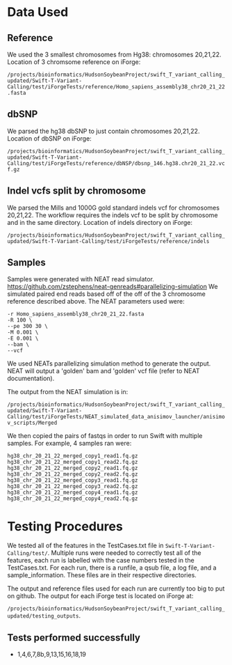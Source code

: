 # Data Used
## Reference
We used the 3 smallest chromosomes from Hg38: chromosomes 20,21,22.
Location of 3 chromsome reference on iForge:

`/projects/bioinformatics/HudsonSoybeanProject/swift_T_variant_calling_updated/Swift-T-Variant-Calling/test/iForgeTests/reference/Homo_sapiens_assembly38_chr20_21_22.fasta`

## dbSNP
We parsed the hg38 dbSNP to just contain chromosomes 20,21,22.
Location of dbSNP on iForge:

`/projects/bioinformatics/HudsonSoybeanProject/swift_T_variant_calling_updated/Swift-T-Variant-Calling/test/iForgeTests/reference/dbNSP/dbsnp_146.hg38.chr20_21_22.vcf.gz`

## Indel vcfs split by chromosome
We parsed the Mills and 1000G gold standard indels vcf for chromosomes 20,21,22. The workflow requires the indels vcf to be split by chromosome and in the same directory.
Location of indels directory on iForge:

`/projects/bioinformatics/HudsonSoybeanProject/swift_T_variant_calling_updated/Swift-T-Variant-Calling/test/iForgeTests/reference/indels`

## Samples
Samples were generated with NEAT read simulator. https://github.com/zstephens/neat-genreads#parallelizing-simulation
We simulated paired end reads based off of the off of the 3 chromosome reference described above. The NEAT parameters used were:

```
-r Homo_sapiens_assembly38_chr20_21_22.fasta
-R 100 \
--pe 300 30 \
-M 0.001 \
-E 0.001 \
--bam \
--vcf
```
We used NEATs parallelizing simulation method to generate the output. NEAT will output a 'golden' bam and 'golden' vcf file (refer to NEAT documentation). 

The output from the NEAT simulation is in:

`/projects/bioinformatics/HudsonSoybeanProject/swift_T_variant_calling_updated/Swift-T-Variant-Calling/test/iForgeTests/NEAT_simulated_data_anisimov_launcher/anisimov_scripts/Merged`

We then copied the pairs of fastqs in order to run Swift with multiple samples.  For example, 4 samples ran were:
```
hg38_chr_20_21_22_merged_copy1_read1.fq.gz
hg38_chr_20_21_22_merged_copy1_read2.fq.gz
hg38_chr_20_21_22_merged_copy2_read1.fq.gz
hg38_chr_20_21_22_merged_copy2_read2.fq.gz
hg38_chr_20_21_22_merged_copy3_read1.fq.gz
hg38_chr_20_21_22_merged_copy3_read2.fq.gz
hg38_chr_20_21_22_merged_copy4_read1.fq.gz
hg38_chr_20_21_22_merged_copy4_read2.fq.gz
```

# Testing Procedures
We tested all of the features in the TestCases.txt file in `Swift-T-Variant-Calling/test/`.
Multiple runs were needed to correctly test all of the features, each run is labelled with the case numbers tested in the TestCases.txt. For each run, there is a runfile, a qsub file, a log file, and a sample_information. These files are in their respective directories. 

The output and reference files used for each run are currently too big to put on github. The output for each iForge test is located on iForge at:

`/projects/bioinformatics/HudsonSoybeanProject/swift_T_variant_calling_updated/testing_outputs`.

## Tests performed successfully
* 1,4,6,7,8b,9,13,15,16,18,19





